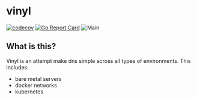 # vinyl

[![codecov](https://codecov.io/gh/platform-edn/vinyl/branch/main/graph/badge.svg?token=BaYX15WDsy)](https://codecov.io/gh/platform-edn/vinyl)
[![Go Report Card](https://goreportcard.com/badge/github.com/platform-edn/vinyl)](https://goreportcard.com/report/github.com/platform-edn/vinyl)
![Main](https://github.com/platform-edn/vinyl/actions/workflows/main.yaml/badge.svg)
## What is this?

Vinyl is an attempt make dns simple across all types of environments.  This includes:

- bare metal servers
- docker networks
- kubernetes
